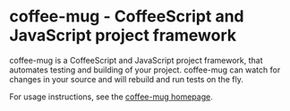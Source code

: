 coffee-mug - CoffeeScript and JavaScript project framework
==========================================================

coffee-mug is a CoffeeScript and JavaScript project framework, that automates
testing and building of your project.  coffee-mug can watch for changes in your
source and will rebuild and run tests on the fly.

For usage instructions, see the
[coffee-mug homepage](http://beefsack.github.com/coffee-mug).
